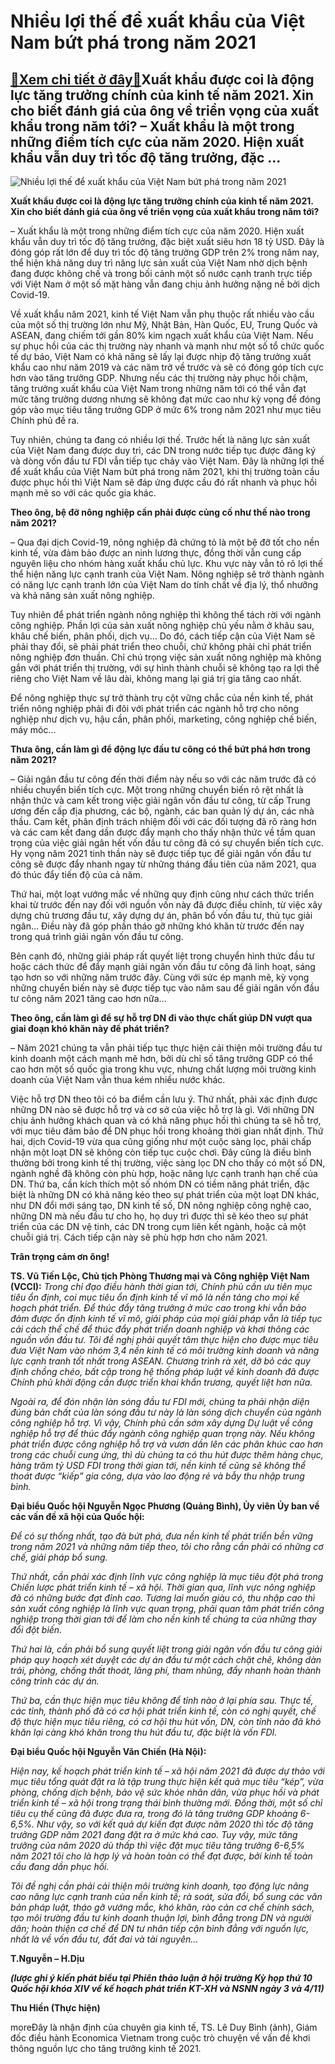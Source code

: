 Nhiều lợi thế để xuất khẩu của Việt Nam bứt phá trong năm 2021
==============================================================

[:gift:Xem chi tiết ở đây:gift:](https://hddtvn.com/nhieu-loi-the-de-xuat-khau-cua-viet-nam-but-pha-trong-nam-2021/)Xuất khẩu được coi là động lực tăng trưởng chính của kinh tế năm 2021. Xin cho biết đánh giá của ông về triển vọng của xuất khẩu trong năm tới? – Xuất khẩu là một trong những điểm tích cực của năm 2020. Hiện xuất khẩu vẫn duy trì tốc độ tăng trưởng, đặc …
---------------------------------------------------------------------------------------------------------------------------------------------------------------------------------------------------------------------------------------------------------------





![Nhiều lợi thế để xuất khẩu của Việt Nam bứt phá trong năm 2021](https://hddtvn.com/wp-content/uploads/2021/01/4324_7-0102_TS_Le_Duy_Binh.jpg "Nhiều lợi thế để xuất khẩu của Việt Nam bứt phá trong năm 2021")



**Xuất khẩu được coi là động lực tăng trưởng chính của kinh tế năm 2021. Xin cho biết đánh giá của ông về triển vọng của xuất khẩu trong năm tới?**


– Xuất khẩu là một trong những điểm tích cực của năm 2020. Hiện xuất khẩu vẫn duy trì tốc độ tăng trưởng, đặc biệt xuất siêu hơn 18 tỷ USD. Đây là đóng góp rất lớn để duy trì tốc độ tăng trưởng GDP trên 2% trong năm nay, thể hiện khả năng duy trì năng lực sản xuất của Việt Nam nhờ dịch bệnh đang được không chế và trong bối cảnh một số nước cạnh tranh trực tiếp với Việt Nam ở một số mặt hàng vẫn đang chịu ảnh hưởng nặng nề bởi dịch Covid-19.


Về xuất khẩu năm 2021, kinh tế Việt Nam vẫn phụ thuộc rất nhiều vào cầu của một số thị trường lớn như Mỹ, Nhật Bản, Hàn Quốc, EU, Trung Quốc và ASEAN, đang chiếm tới gần 80% kim ngạch xuất khẩu của Việt Nam. Nếu sự phục hồi của các thị trường này nhanh và mạnh như một số tổ chức quốc tế dự báo, Việt Nam có khả năng sẽ lấy lại được nhịp độ tăng trưởng xuất khẩu cao như năm 2019 và các năm trở về trước và sẽ có đóng góp tích cực hơn vào tăng trưởng GDP. Nhưng nếu các thị trường này phục hồi chậm, tăng trưởng xuất khẩu của Việt Nam trong những năm tới có thể vẫn đạt mức tăng trưởng dương nhưng sẽ không đạt mức cao như kỳ vọng để đóng góp vào mục tiêu tăng trưởng GDP ở mức 6% trong năm 2021 như mục tiêu Chính phủ đề ra.


Tuy nhiên, chúng ta đang có nhiều lợi thế. Trước hết là năng lực sản xuất của Việt Nam đang được duy trì, các DN trong nước tiếp tục được đăng ký và dòng vốn đầu tư FDI vẫn tiếp tục chảy vào Việt Nam. Đây là những lợi thế để xuất khẩu của Việt Nam bứt phá trong năm 2021, khi thị trường toàn cầu được phục hồi thì Việt Nam sẽ đáp ứng được cầu đó rất nhanh và phục hồi mạnh mẽ so với các quốc gia khác.


**Theo ông, bệ đỡ nông nghiệp cần phải được củng cố như thế nào trong năm 2021?**


– Qua đại dịch Covid-19, nông nghiệp đã chứng tỏ là một bệ đỡ tốt cho nền kinh tế, vừa đảm bảo được an ninh lương thực, đồng thời vẫn cung cấp nguyên liệu cho nhóm hàng xuất khẩu chủ lực. Khu vực này vẫn tỏ rõ lợi thế thể hiện năng lực cạnh tranh của Việt Nam. Nông nghiệp sẽ trở thành ngành có năng lực cạnh tranh lớn của Việt Nam do tính chất về địa lý, thổ nhưỡng và khả năng sản xuất nông nghiệp.


Tuy nhiên để phát triển ngành nông nghiệp thì không thể tách rời với ngành công nghiệp. Phần lợi của sản xuất nông nghiệp chủ yếu nằm ở khâu sau, khâu chế biến, phân phối, dịch vụ… Do đó, cách tiếp cận của Việt Nam sẽ phải thay đổi, sẽ phải phát triển theo chuỗi, chứ không phải chỉ phát triển nông nghiệp đơn thuần. Chỉ chú trọng việc sản xuất nông nghiệp mà không gắn với phát triển thị trường, với sự hình thành chuỗi sẽ không tạo ra lợi thế riêng cho Việt Nam về lâu dài, không mang lại giá trị gia tăng cao nhất.


Để nông nghiệp thực sự trở thành trụ cột vững chắc của nền kinh tế, phát triển nông nghiệp phải đi đôi với phát triển các ngành hỗ trợ cho nông nghiệp như dịch vụ, hậu cần, phân phối, marketing, công nghiệp chế biến, máy móc…


**Thưa ông, cần làm gì để động lực đầu tư công có thể bứt phá hơn trong năm 2021?**


– Giải ngân đầu tư công đến thời điểm này nếu so với các năm trước đã có nhiều chuyển biến tích cực. Một trong những chuyển biến rõ rệt nhất là nhận thức và cam kết trong việc giải ngân vốn đầu tư công, từ cấp Trung ương đến cấp địa phương, các bộ, ngành, các ban quản lý dự án, các nhà thầu. Cam kết, phân định trách nhiệm đối với các đối tượng đã rõ ràng hơn và các cam kết đang dần được đẩy mạnh cho thấy nhận thức về tầm quan trọng của việc giải ngân hết vốn đầu tư công đã có sự chuyển biến tích cực. Hy vọng năm 2021 tinh thần này sẽ được tiếp tục để giải ngân vốn đầu tư công sẽ được đẩy nhanh ngay từ những tháng đầu tiên của năm 2021, qua đó thúc đẩy tiến độ của cả năm.


Thứ hai, một loạt vướng mắc về những quy định cũng như cách thức triển khai từ trước đến nay đối với nguồn vốn này đã được điều chỉnh, từ việc xây dựng chủ trương đầu tư, xây dựng dự án, phân bổ vốn đầu tư, thủ tục giải ngân… Điều này đã góp phần tháo gỡ những khó khăn từ trước đến nay trong quá trình giải ngân vốn đầu tư công.


Bên cạnh đó, những giải pháp rất quyết liệt trong chuyển hình thức đầu tư hoặc cách thức để đẩy mạnh giải ngân vốn đầu tư công đã linh hoạt, sáng tạo hơn so với những năm trước đây. Cùng với sức ép mạnh mẽ, kỳ vọng những chuyển biến này sẽ được tiếp tục vào năm sau để giải ngân vốn đầu tư công năm 2021 tăng cao hơn nữa…


**Theo ông, cần làm gì để sự hỗ trợ DN đi vào thực chất giúp DN vượt qua giai đoạn khó khăn này để phát triển?**


– Năm 2021 chúng ta vẫn phải tiếp tục thực hiện cải thiện môi trường đầu tư kinh doanh một cách mạnh mẽ hơn, bởi dù chỉ số tăng trưởng GDP có thể cao hơn một số quốc gia trong khu vực, nhưng chất lượng môi trường kinh doanh của Việt Nam vẫn thua kém nhiều nước khác.


Việc hỗ trợ DN theo tôi có ba điểm cần lưu ý. Thứ nhất, phải xác định được những DN nào sẽ được hỗ trợ và cơ sở của việc hỗ trợ là gì. Với những DN chịu ảnh hưởng khách quan và có khả năng phục hồi thì chúng ta sẽ hỗ trợ, với mục tiêu đảm bảo để DN phục hồi trong khoảng thời gian nhất định. Thứ hai, dịch Covid-19 vừa qua cũng giống như một cuộc sàng lọc, phải chấp nhận một loạt DN sẽ không còn tiếp tục cuộc chơi. Đây cũng là điều bình thường bởi trong kinh tế thị trường, việc sàng lọc DN cho thấy có một số DN, ngành nghề đã không còn phù hợp, hoặc năng lực cạnh tranh hạn chế của DN. Thứ ba, cần kích thích một số nhóm DN có tiềm năng phát triển, đặc biệt là những DN có khả năng kéo theo sự phát triển của một loạt DN khác, như DN đổi mới sáng tạo, DN kinh tế số, DN nông nghiệp công nghệ cao, những DN mà nếu đầu tư cho họ, họ duy trì được thì sẽ kéo theo sự phát triển của các DN vệ tinh, các DN trong cụm liên kết ngành, hoặc cả một chuỗi giá trị. Cách tiếp cận này sẽ phù hợp hơn cho năm 2021.


**Trân trọng cảm ơn ông!**





**TS. Vũ Tiến Lộc, Chủ tịch Phòng Thương mại và Công nghiệp Việt Nam (VCCI):** 
*Trong chỉ đạo điều hành thời gian tới, Chính phủ cần ưu tiên mục tiêu ổn định, coi mục tiêu ổn định kinh tế vĩ mô là nền tảng cho mọi kế hoạch phát triển. Để thúc đẩy tăng trưởng ở mức cao trong khi vẫn bảo đảm được ổn định kinh tế vĩ mô, giải pháp của mọi giải pháp vẫn là tiếp tục cải cách thể chế để thúc đẩy phát triển doanh nghiệp và khơi thông các nguồn vốn đầu tư. Tôi đề nghị phải quyết tâm thực hiện cho được mục tiêu đưa Việt Nam vào nhóm 3,4 nền kinh tế có môi trường kinh doanh và năng lực cạnh tranh tốt nhất trong ASEAN. Chương trình rà xét, dỡ bỏ các quy định chồng chéo, bất cập trong hệ thống pháp luật về kinh doanh đã được Chính phủ khởi động cần được triển khai khẩn trương, quyết liệt hơn nữa.*


*Ngoài ra, để đón nhận làn sóng đầu tư FDI mới, chúng ta phải nhận diện đúng bản chất của làn sóng đầu tư này là làn sóng dịch chuyển của ngành công nghiệp hỗ trợ. Vì vậy, Chính phủ cần sớm xây dựng Dự luật về công nghiệp hỗ trợ để thúc đẩy ngành công nghiệp quan trọng này. Nếu không phát triển được công nghiệp hỗ trợ và vươn dần lên các phân khúc cao hơn trong các chuỗi cung ứng, thì dù chúng ta có thu hút được thêm hàng chục, hàng trăm tỷ USD FDI trong thời gian tới, nền kinh tế cũng sẽ không thể thoát được “kiếp” gia công, dựa vào lao động rẻ và bẫy thu nhập trung bình.*


**Đại biểu Quốc hội Nguyễn Ngọc Phương (Quảng Bình), Ủy viên Ủy ban về các vấn đề xã hội của Quốc hội:**


*Để có sự thống nhất, tạo đà bứt phá, đưa nền kinh tế phát triển bền vững trong năm 2021 và những năm tiếp theo, tôi cho rằng cần phải có những cơ chế, giải pháp bổ sung.*


*Thứ nhất, cần phải xác định lĩnh vực công nghiệp là mục tiêu đột phá trong Chiến lược phát triển kinh tế – xã hội. Thời gian qua, lĩnh vực nông nghiệp đã có những bước đạt đỉnh cao. Tương lai muốn giàu có, thu nhập cao thì sản xuất công nghiệp là lĩnh vực quan trọng, phải quan tâm phát triển công nghiệp trong thời gian tới để làm cho nền kinh tế chúng ta của những thay đổi đột biến.*


*Thứ hai là, cần phải bổ sung quyết liệt trong giải ngân vốn đầu tư công giải pháp quy hoạch xét duyệt các dự án đầu tư một cách chặt chẽ, không dàn trải, phòng, chống thất thoát, lãng phí, tham nhũng, đẩy nhanh hoàn thành công trình các dự án.*


*Thứ ba, cần thực hiện mục tiêu không để tỉnh nào ở lại phía sau. Thực tế, các tỉnh, thành phố đã có cơ hội phát triển kinh tế, còn có nghị quyết, chế độ thực hiện mục tiêu riêng, có cơ hội thu hút vốn, DN, còn tỉnh nào đã khó khăn lại càng khó khăn trong thu hút đầu tư, đặc biệt là vốn FDI.*


**Đại biểu Quốc hội Nguyễn Văn Chiến (Hà Nội):**


*Hiện nay, kế hoạch phát triển kinh tế – xã hội năm 2021 đã được dự thảo với mục tiêu tổng quát đặt ra là tập trung thực hiện kết quả mục tiêu “kép”, vừa phòng, chống dịch bệnh, bảo vệ sức khỏe nhân dân, vừa phục hồi và phát triển kinh tế – xã hội trong trạng thái bình thường mới. Đồng thời, một số chỉ tiêu cụ thể cũng đã được đưa ra, trong đó là tăng trưởng GDP khoảng 6-6,5%. Như vậy, so với kết quả dự kiến đạt được năm 2020 thì tốc độ tăng trưởng GDP năm 2021 đang đặt ra ở mức khá cao. Tuy vậy, mức tăng trưởng của năm 2020 dù thấp thì việc đặt mục tiêu tăng trưởng 6-6,5% năm 2021 tôi cho là hợp lý và hoàn toàn có thể đạt được, bởi kinh tế toàn cầu đang dần phục hồi.*


*Tôi đề nghị cần phải cải thiện môi trường kinh doanh, tạo động lực nâng cao năng lực cạnh tranh của nền kinh tế; rà soát, sửa đổi, bổ sung các văn bản pháp luật, tháo gỡ vướng mắc, khó khăn, rào cản cơ chế chính sách, tạo môi trường đầu tư kinh doanh thuận lợi, bình đẳng trong DN và người dân; hoàn thiện cơ chế để DN tư nhân tiếp cận bình đẳng với nguồn lực, nhất là về vốn đầu tư, đất đai và tài nguyên…*


**T.Nguyễn – H.Dịu** 


***(lược ghi ý kiến phát biểu tại Phiên thảo luận ở hội trường Kỳ họp thứ 10 Quốc hội khóa XIV về kế hoạch phát triển KT-XH và NSNN ngày 3 và 4/11)***







**Thu Hiền (Thực hiện)**



moreĐây là nhận định của chuyên gia kinh tế, TS. Lê Duy Bình (ảnh), Giám đốc điều hành Economica Vietnam trong cuộc trò chuyện về vấn đề khơi thông nguồn lực cho tăng trưởng kinh tế 2021.

